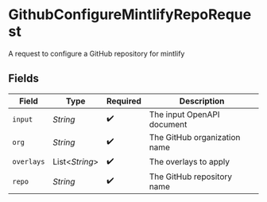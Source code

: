 # GithubConfigureMintlifyRepoRequest

A request to configure a GitHub repository for mintlify


## Fields

| Field                        | Type                         | Required                     | Description                  |
| ---------------------------- | ---------------------------- | ---------------------------- | ---------------------------- |
| `input`                      | *String*                     | :heavy_check_mark:           | The input OpenAPI document   |
| `org`                        | *String*                     | :heavy_check_mark:           | The GitHub organization name |
| `overlays`                   | List<*String*>               | :heavy_check_mark:           | The overlays to apply        |
| `repo`                       | *String*                     | :heavy_check_mark:           | The GitHub repository name   |